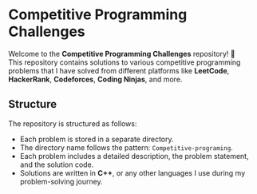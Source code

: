 # Competitive Programming Challenges

Welcome to the **Competitive Programming Challenges** repository! 🚀  
This repository contains solutions to various competitive programming problems that I have solved from different platforms like **LeetCode**, **HackerRank**, **Codeforces**, **Coding Ninjas**, and more.

## Structure

The repository is structured as follows:

- Each problem is stored in a separate directory.
- The directory name follows the pattern: `Competitive-programing`.
- Each problem includes a detailed description, the problem statement, and the solution code.
- Solutions are written in **C++**, or any other languages I use during my problem-solving journey.
